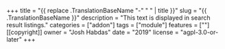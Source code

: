 +++
title = "{{ replace .TranslationBaseName "-" " " | title }}"
slug = "{{ .TranslationBaseName }}"
description = "This text is displayed in search result listings."
categories = ["addon"]
tags = ["module"]
features = [""]
[[copyright]]
  owner = "Josh Habdas"
  date = "2019"
  license = "agpl-3.0-or-later"
+++
